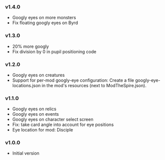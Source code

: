 ### v1.4.0
* Googly eyes on more monsters
* Fix floating googly eyes on Byrd

### v1.3.0
* 20% more googly
* Fix division by 0 in pupil positioning code

### v1.2.0
* Googly eyes on creatures
* Support for per-mod googly-eye configuration:
  Create a file googly-eye-locations.json in the mod's resources (next to ModTheSpire.json).

### v1.1.0
* Googly eyes on relics
* Googly eyes on events
* Googly eyes on character select screen
* Fix: take card angle into account for eye positions
* Eye location for mod: Disciple

### v1.0.0
* Initial version
